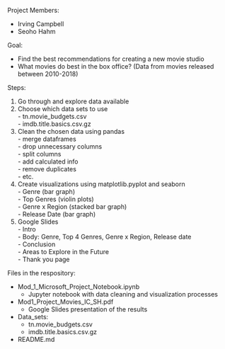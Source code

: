 Project Members:
  - Irving Campbell
  - Seoho Hahm

Goal:
  - Find the best recommendations for creating a new movie studio
  - What movies do best in the box office? (Data from movies released between 2010-2018)
  
Steps:
  1) Go through and explore data available
  2) Choose which data sets to use\
    - tn.movie_budgets.csv\
    - imdb.title.basics.csv.gz
  3) Clean the chosen data using pandas\
    - merge dataframes\
    - drop unnecessary columns\
    - split columns\
    - add calculated info\
    - remove duplicates\
    - etc.
  4) Create visualizations using matplotlib.pyplot and seaborn\
    - Genre (bar graph)\
    - Top Genres (violin plots)\
    - Genre x Region (stacked bar graph)\
    - Release Date (bar graph)
  5) Google Slides\
    - Intro\
    - Body: Genre, Top 4 Genres, Genre x Region, Release date\
    - Conclusion\
    - Areas to Explore in the Future\
    - Thank you page

Files in the respository:
  - Mod_1_Microsoft_Project_Notebook.ipynb
    - Jupyter notebook with data cleaning and visualization processes
  - Mod1_Project_Movies_IC_SH.pdf
    - Google Slides presentation of the results
  - Data_sets:
    - tn.movie_budgets.csv
    - imdb.title.basics.csv.gz
  - README.md
